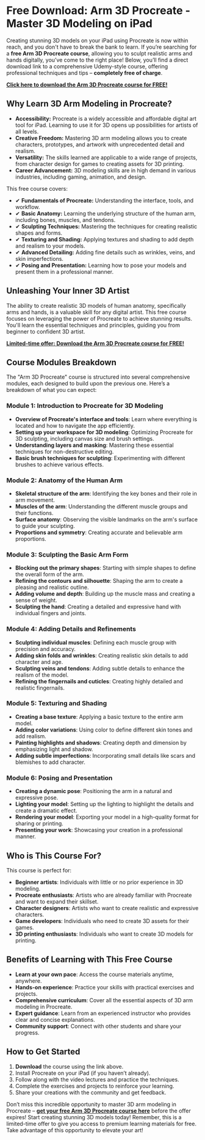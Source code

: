 # Free Download: Arm 3D Procreate - Master 3D Modeling on iPad

Creating stunning 3D models on your iPad using Procreate is now within reach, and you don't have to break the bank to learn. If you’re searching for a **free Arm 3D Procreate course**, allowing you to sculpt realistic arms and hands digitally, you’ve come to the right place! Below, you’ll find a direct download link to a comprehensive Udemy-style course, offering professional techniques and tips – **completely free of charge**.

[**Click here to download the Arm 3D Procreate course for FREE!**](https://udemywork.com/arm-3d-procreate)

## Why Learn 3D Arm Modeling in Procreate?

*   **Accessibility:** Procreate is a widely accessible and affordable digital art tool for iPad. Learning to use it for 3D opens up possibilities for artists of all levels.
*   **Creative Freedom:** Mastering 3D arm modeling allows you to create characters, prototypes, and artwork with unprecedented detail and realism.
*   **Versatility:** The skills learned are applicable to a wide range of projects, from character design for games to creating assets for 3D printing.
*   **Career Advancement:** 3D modeling skills are in high demand in various industries, including gaming, animation, and design.

This free course covers:

*   ✔ **Fundamentals of Procreate:** Understanding the interface, tools, and workflow.
*   ✔ **Basic Anatomy:** Learning the underlying structure of the human arm, including bones, muscles, and tendons.
*   ✔ **Sculpting Techniques:** Mastering the techniques for creating realistic shapes and forms.
*   ✔ **Texturing and Shading:** Applying textures and shading to add depth and realism to your models.
*   ✔ **Advanced Detailing:** Adding fine details such as wrinkles, veins, and skin imperfections.
*   ✔ **Posing and Presentation:** Learning how to pose your models and present them in a professional manner.

## Unleashing Your Inner 3D Artist

The ability to create realistic 3D models of human anatomy, specifically arms and hands, is a valuable skill for any digital artist. This free course focuses on leveraging the power of Procreate to achieve stunning results. You'll learn the essential techniques and principles, guiding you from beginner to confident 3D artist.

[**Limited-time offer: Download the Arm 3D Procreate course for FREE!**](https://udemywork.com/arm-3d-procreate)

## Course Modules Breakdown

The "Arm 3D Procreate" course is structured into several comprehensive modules, each designed to build upon the previous one. Here’s a breakdown of what you can expect:

### Module 1: Introduction to Procreate for 3D Modeling

*   **Overview of Procreate's interface and tools**: Learn where everything is located and how to navigate the app efficiently.
*   **Setting up your workspace for 3D modeling**: Optimizing Procreate for 3D sculpting, including canvas size and brush settings.
*   **Understanding layers and masking**: Mastering these essential techniques for non-destructive editing.
*   **Basic brush techniques for sculpting**: Experimenting with different brushes to achieve various effects.

### Module 2: Anatomy of the Human Arm

*   **Skeletal structure of the arm**: Identifying the key bones and their role in arm movement.
*   **Muscles of the arm**: Understanding the different muscle groups and their functions.
*   **Surface anatomy**: Observing the visible landmarks on the arm's surface to guide your sculpting.
*   **Proportions and symmetry**: Creating accurate and believable arm proportions.

### Module 3: Sculpting the Basic Arm Form

*   **Blocking out the primary shapes**: Starting with simple shapes to define the overall form of the arm.
*   **Refining the contours and silhouette**: Shaping the arm to create a pleasing and realistic outline.
*   **Adding volume and depth**: Building up the muscle mass and creating a sense of weight.
*   **Sculpting the hand**: Creating a detailed and expressive hand with individual fingers and joints.

### Module 4: Adding Details and Refinements

*   **Sculpting individual muscles**: Defining each muscle group with precision and accuracy.
*   **Adding skin folds and wrinkles**: Creating realistic skin details to add character and age.
*   **Sculpting veins and tendons**: Adding subtle details to enhance the realism of the model.
*   **Refining the fingernails and cuticles**: Creating highly detailed and realistic fingernails.

### Module 5: Texturing and Shading

*   **Creating a base texture**: Applying a basic texture to the entire arm model.
*   **Adding color variations**: Using color to define different skin tones and add realism.
*   **Painting highlights and shadows**: Creating depth and dimension by emphasizing light and shadow.
*   **Adding subtle imperfections**: Incorporating small details like scars and blemishes to add character.

### Module 6: Posing and Presentation

*   **Creating a dynamic pose**: Positioning the arm in a natural and expressive pose.
*   **Lighting your model**: Setting up the lighting to highlight the details and create a dramatic effect.
*   **Rendering your model**: Exporting your model in a high-quality format for sharing or printing.
*   **Presenting your work**: Showcasing your creation in a professional manner.

## Who is This Course For?

This course is perfect for:

*   **Beginner artists**: Individuals with little or no prior experience in 3D modeling.
*   **Procreate enthusiasts**: Artists who are already familiar with Procreate and want to expand their skillset.
*   **Character designers**: Artists who want to create realistic and expressive characters.
*   **Game developers**: Individuals who need to create 3D assets for their games.
*   **3D printing enthusiasts**: Individuals who want to create 3D models for printing.

## Benefits of Learning with This Free Course

*   **Learn at your own pace**: Access the course materials anytime, anywhere.
*   **Hands-on experience**: Practice your skills with practical exercises and projects.
*   **Comprehensive curriculum**: Cover all the essential aspects of 3D arm modeling in Procreate.
*   **Expert guidance**: Learn from an experienced instructor who provides clear and concise explanations.
*   **Community support**: Connect with other students and share your progress.

## How to Get Started

1.  **Download** the course using the link above.
2.  Install Procreate on your iPad (if you haven’t already).
3.  Follow along with the video lectures and practice the techniques.
4.  Complete the exercises and projects to reinforce your learning.
5.  Share your creations with the community and get feedback.

Don’t miss this incredible opportunity to master 3D arm modeling in Procreate – **[get your free Arm 3D Procreate course here](https://udemywork.com/arm-3d-procreate)** before the offer expires! Start creating stunning 3D models today! Remember, this is a limited-time offer to give you access to premium learning materials for free. Take advantage of this opportunity to elevate your art!
